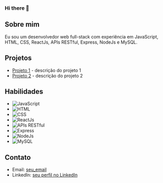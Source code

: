 ### Hi there 👋

## Sobre mim
Eu sou um desenvolvedor web full-stack com experiência em JavaScript, HTML, CSS, ReactJs, APIs RESTful, Express, NodeJs e MySQL.

## Projetos
- [Projeto 1](link_para_projeto_1) - descrição do projeto 1
- [Projeto 2](link_para_projeto_2) - descrição do projeto 2

## Habilidades
- ![JavaScript](https://img.shields.io/badge/JavaScript-F7DF1E?style=for-the-badge&logo=javascript&logoColor=black)
- ![HTML](https://img.shields.io/badge/HTML-E34F26?style=for-the-badge&logo=html5&logoColor=white)
- ![CSS](https://img.shields.io/badge/CSS-1572B6?style=for-the-badge&logo=css3&logoColor=white)
- ![ReactJs](https://img.shields.io/badge/ReactJs-61DAFB?style=for-the-badge&logo=react&logoColor=black)
- ![APIs RESTful](https://img.shields.io/badge/APIs_RESTful-FF6C37?style=for-the-badge&logo=rest&logoColor=white)
- ![Express](https://img.shields.io/badge/Express-000000?style=for-the-badge&logo=express&logoColor=white)
- ![NodeJs](https://img.shields.io/badge/Node.js-339933?style=for-the-badge&logo=node.js&logoColor=white)
- ![MySQL](https://img.shields.io/badge/MySQL-4479A1?style=for-the-badge&logo=mysql&logoColor=white)

## Contato
- Email: [seu_email](mailto:seu_email)
- LinkedIn: [seu perfil no LinkedIn](link_para_seu_perfil_no_LinkedIn)
